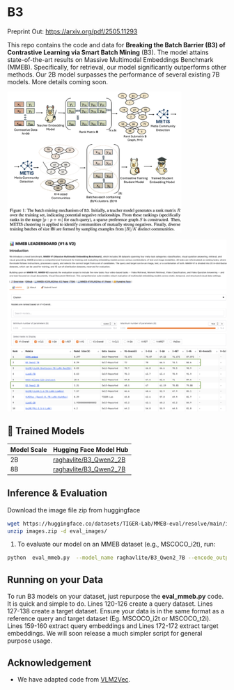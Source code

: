 # B3

Preprint Out: https://arxiv.org/pdf/2505.11293

This repo contains the code and data for **Breaking the Batch Barrier (B3) of Contrastive Learning via Smart Batch Mining** (B3). The model attains state-of-the-art results on Massive Multimodal Embeddings Benchmark (MMEB). Specifically, for retrieval, our model significantly outperforms other methods. Our 2B model surpasses the performance of several existing 7B models. More details coming soon. 

<img src="./methodology.png" alt="Model Architecture" width="400">



![Ranking](./ranking.png)





## 🧠 Trained Models

| Model Scale | Hugging Face Model Hub |
|-------------|-------------------------|
| 2B          | [raghavlite/B3_Qwen2_2B](https://huggingface.co/raghavlite/B3_Qwen2_2B) |
| 8B          | [raghavlite/B3_Qwen2_7B](https://huggingface.co/raghavlite/B3_Qwen2_7B) |


## Inference & Evaluation

Download the image file zip from huggingface
```bash
wget https://huggingface.co/datasets/TIGER-Lab/MMEB-eval/resolve/main/images.zip
unzip images.zip -d eval_images/
```

1. To evaluate our model on an MMEB dataset (e.g., MSCOCO_i2t), run:
```bash 
python  eval_mmeb.py  --model_name raghavlite/B3_Qwen2_7B --encode_output_path  ./MMEB-evaloutputs/B2_Qwen2_7B/  --pooling  eos  --normalize  True  --lora  --lora_r  8  --bf16  --dataset_name  TIGER-Lab/MMEB-eval  --subset_name  MSCOCO_i2t  --dataset_split  test  --per_device_eval_batch_size  4  --image_dir  eval_images/  --tgt_prefix_mod
```

## Running on your Data

To run B3 models on your dataset, just repurpose the **eval_mmeb.py** code. It is quick and simple to do. Lines 120-126 create a query dataset. Lines 127-138 create a target dataset. Ensure your data is in the same format as a reference query and target dataset (Eg. MSCOCO_i2t or MSCOCO_t2i). Lines 159-160 extract query embeddings and Lines 172-172 extract target embeddings. We will soon release a much simpler script for general purpose usage.

## Acknowledgement
- We have adapted code from [VLM2Vec]([https://github.com/TIGER-AI-Lab/VLM2Vec]).
